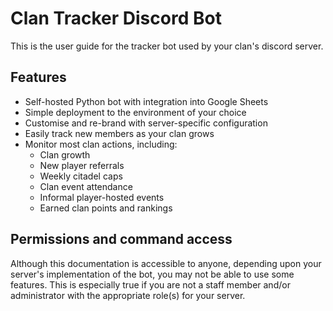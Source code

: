 # Clan Tracker Discord Bot

This is the user guide for the tracker bot used by your clan's discord server.

## Features

* Self-hosted Python bot with integration into Google Sheets
* Simple deployment to the environment of your choice
* Customise and re-brand with server-specific configuration
* Easily track new members as your clan grows
* Monitor most clan actions, including:
  * Clan growth
  * New player referrals
  * Weekly citadel caps
  * Clan event attendance
  * Informal player-hosted events
  * Earned clan points and rankings

## Permissions and command access

Although this documentation is accessible to anyone, depending upon your server's implementation of the bot, you may not be able to use some features. This is especially true if you are not a staff member and/or administrator with the appropriate role\(s\) for your server.

